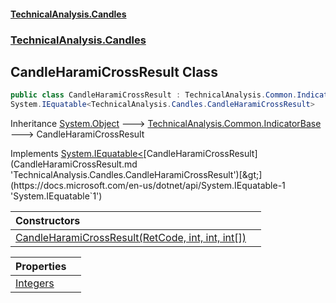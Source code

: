 #### [TechnicalAnalysis.Candles](TechnicalAnalysis.Candles.md 'TechnicalAnalysis.Candles')
### [TechnicalAnalysis.Candles](TechnicalAnalysis.Candles.md#TechnicalAnalysis.Candles 'TechnicalAnalysis.Candles')

## CandleHaramiCrossResult Class

```csharp
public class CandleHaramiCrossResult : TechnicalAnalysis.Common.IndicatorBase,
System.IEquatable<TechnicalAnalysis.Candles.CandleHaramiCrossResult>
```

Inheritance [System.Object](https://docs.microsoft.com/en-us/dotnet/api/System.Object 'System.Object') &#129106; [TechnicalAnalysis.Common.IndicatorBase](https://docs.microsoft.com/en-us/dotnet/api/TechnicalAnalysis.Common.IndicatorBase 'TechnicalAnalysis.Common.IndicatorBase') &#129106; CandleHaramiCrossResult

Implements [System.IEquatable&lt;](https://docs.microsoft.com/en-us/dotnet/api/System.IEquatable-1 'System.IEquatable`1')[CandleHaramiCrossResult](CandleHaramiCrossResult.md 'TechnicalAnalysis.Candles.CandleHaramiCrossResult')[&gt;](https://docs.microsoft.com/en-us/dotnet/api/System.IEquatable-1 'System.IEquatable`1')

| Constructors | |
| :--- | :--- |
| [CandleHaramiCrossResult(RetCode, int, int, int[])](CandleHaramiCrossResult.CandleHaramiCrossResult(RetCode,int,int,int[]).md 'TechnicalAnalysis.Candles.CandleHaramiCrossResult.CandleHaramiCrossResult(TechnicalAnalysis.Common.RetCode, int, int, int[])') | |

| Properties | |
| :--- | :--- |
| [Integers](CandleHaramiCrossResult.Integers.md 'TechnicalAnalysis.Candles.CandleHaramiCrossResult.Integers') | |
